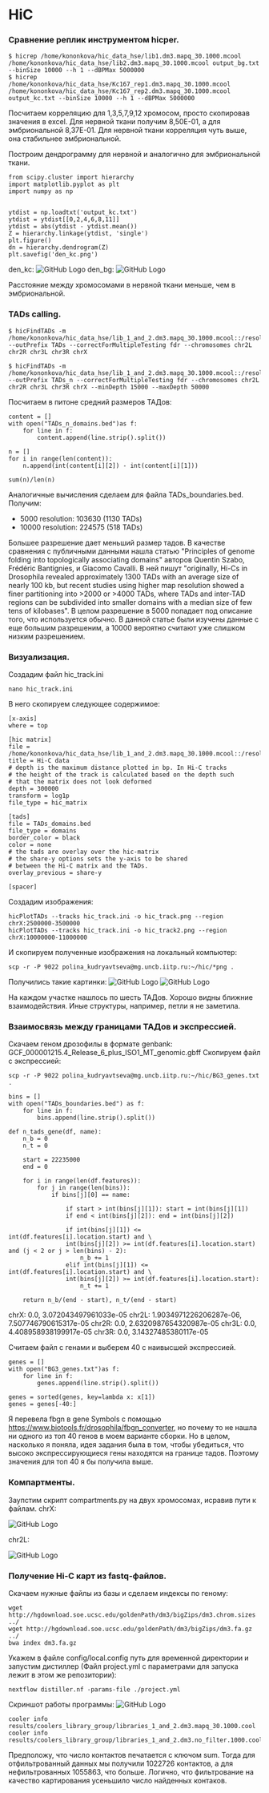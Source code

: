 # HiC

### Сравнение реплик инструментом hicper.
```
$ hicrep /home/kononkova/hic_data_hse/lib1.dm3.mapq_30.1000.mcool /home/kononkova/hic_data_hse/lib2.dm3.mapq_30.1000.mcool output_bg.txt --binSize 10000 --h 1 --dBPMax 5000000
$ hicrep /home/kononkova/hic_data_hse/Kc167_rep1.dm3.mapq_30.1000.mcool /home/kononkova/hic_data_hse/Kc167_rep2.dm3.mapq_30.1000.mcool output_kc.txt --binSize 10000 --h 1 --dBPMax 5000000
```
Посчитаем корреляцию для 1,3,5,7,9,12 хромосом, просто скопировав значения в excel. Для нервной ткани получим 8,50E-01, а для эмбриональной 8,37E-01. Для нервной ткани корреляция чуть выше, она стабильнее эмбриональной.

Построим дендрограмму для нервной и аналогично для эмбриональной ткани.
```
from scipy.cluster import hierarchy
import matplotlib.pyplot as plt
import numpy as np


ytdist = np.loadtxt('output_kc.txt')
ytdist = ytdist[[0,2,4,6,8,11]]
ytdist = abs(ytdist - ytdist.mean())
Z = hierarchy.linkage(ytdist, 'single')
plt.figure()
dn = hierarchy.dendrogram(Z)
plt.savefig('den_kc.png')
```
den_kc:
![GitHub Logo](den_kc.png)
den_bg:
![GitHub Logo](den_bg.png)

Расстояние между хромосомами в нервной ткани меньше, чем в эмбриональной.

### TADs calling.
```
$ hicFindTADs -m /home/kononkova/hic_data_hse/lib_1_and_2.dm3.mapq_30.1000.mcool::/resolutions/10000 --outPrefix TADs --correctForMultipleTesting fdr --chromosomes chr2L chr2R chr3L chr3R chrX

$ hicFindTADs -m /home/kononkova/hic_data_hse/lib_1_and_2.dm3.mapq_30.1000.mcool::/resolutions/5000 --outPrefix TADs_n --correctForMultipleTesting fdr --chromosomes chr2L chr2R chr3L chr3R chrX --minDepth 15000 --maxDepth 50000
```
Посчитаем в питоне средний размеров ТАДов:
```
content = []
with open("TADs_n_domains.bed")as f:
    for line in f:
        content.append(line.strip().split())
        
n = []
for i in range(len(content)):
    n.append(int(content[i][2]) - int(content[i][1]))

sum(n)/len(n)
```
Аналогичные вычисления сделаем для файла TADs_boundaries.bed. Получим:
- 5000 resolution: 103630 (1130 TADs)
- 10000 resolution: 224575 (518 TADs)

Большее разрешение дает меньший размер тадов. В качестве сравнения с публичными данными нашла статью "Principles of genome folding into topologically associating domains" авторов Quentin Szabo, Frédéric Bantignies, и Giacomo Cavalli. В ней пишут "originally, Hi-Cs in Drosophila revealed approximately 1300 TADs with an average size of nearly 100 kb, but recent studies using higher map resolution showed a finer partitioning into >2000 or >4000 TADs, where TADs and inter-TAD regions can be subdivided into smaller domains with a median size of few tens of kilobases". В целом разрешение в 5000 попадает под описание того, что используется обычно. В данной статье были изучены данные с еще большим разрешеним, а 10000 вероятно считают уже слишком низким разрешением. 

### Визуализация.

Создадим файл hic_track.ini
```
nano hic_track.ini
```
В него скопируем следующее содержимое:
```
[x-axis]
where = top

[hic matrix]
file = /home/kononkova/hic_data_hse/lib_1_and_2.dm3.mapq_30.1000.mcool::/resolutions/10000
title = Hi-C data
# depth is the maximum distance plotted in bp. In Hi-C tracks
# the height of the track is calculated based on the depth such
# that the matrix does not look deformed
depth = 300000
transform = log1p
file_type = hic_matrix

[tads]
file = TADs_domains.bed
file_type = domains
border_color = black
color = none
# the tads are overlay over the hic-matrix
# the share-y options sets the y-axis to be shared
# between the Hi-C matrix and the TADs.
overlay_previous = share-y

[spacer]
```
Создадим изображения:
```
hicPlotTADs --tracks hic_track.ini -o hic_track.png --region chrX:2500000-3500000
hicPlotTADs --tracks hic_track.ini -o hic_track2.png --region chrX:10000000-11000000
```
И скопируем полученные изображения на локальный компьютер:
```
scp -r -P 9022 polina_kudryavtseva@mg.uncb.iitp.ru:~/hic/*png .
```
Получились такие картинки:
![GitHub Logo](hic_track.png)
![GitHub Logo](hic_track2.png)

На каждом участке нашлось по шесть ТАДов. Хорошо видны ближние взаимодействия. Иные структуры, например, петли я не заметила.

### Взаимосвязь между границами ТАДов и экспрессией.
Скачаем геном дрозофилы в формате genbank: GCF_000001215.4_Release_6_plus_ISO1_MT_genomic.gbff
Скопируем файл с экспрессией:
```
scp -r -P 9022 polina_kudryavtseva@mg.uncb.iitp.ru:~/hic/BG3_genes.txt .
```

```
bins = []
with open("TADs_boundaries.bed") as f:
    for line in f:
        bins.append(line.strip().split())

def n_tads_gene(df, name):
    n_b = 0
    n_t = 0
    
    start = 22235000
    end = 0
    
    for i in range(len(df.features)):
        for j in range(len(bins)):
            if bins[j][0] == name:
                
                if start > int(bins[j][1]): start = int(bins[j][1]) 
                if end < int(bins[j][2]): end = int(bins[j][2])
                
                if int(bins[j][1]) <= int(df.features[i].location.start) and \
                int(bins[j][2]) >= int(df.features[i].location.start) and (j < 2 or j > len(bins) - 2):
                    n_b += 1
                elif int(bins[j][1]) <= int(df.features[i].location.start) and \
                int(bins[j][2]) >= int(df.features[i].location.start):
                    n_t += 1             
                    
    return n_b/(end - start), n_t/(end - start)
```

chrX: 0.0, 3.072043497961033e-05
chr2L: 1.9034971226206287e-06, 7.507746790615317e-05
chr2R: 0.0, 2.6320987654320987e-05
chr3L: 0.0, 4.408958938199917e-05
chr3R: 0.0, 3.14327485380117e-05

Считаем файл с генами и выберем 40 с наивысшей экспрессией.
```
genes = []
with open("BG3_genes.txt")as f:
    for line in f:
        genes.append(line.strip().split())
        
genes = sorted(genes, key=lambda x: x[1])
genes = genes[-40:]
```

Я перевела fbgn в gene Symbols с помощью https://www.biotools.fr/drosophila/fbgn_converter, но почему то не нашла ни одного из топ 40 генов в моем варианте сборки. Но в целом, насколько я поняла, идея задания была в том, чтобы убедиться, что высоко экспрессирующиеся гены находятся на границе тадов. Поэтому значения для топ 40 я бы получила выше.

### Компартменты.
Заупстим скрипт compartments.py на двух хромосомах, исравив пути к файлам.
chrX:

![GitHub Logo](saddle_plot_chrX.png)

chr2L:

![GitHub Logo](saddle_plot_chr2L.png)

### Получение Hi-C карт из fastq-файлов.
Скачаем нужные файлы из базы и сделаем индексы по геному:
```
wget http://hgdownload.soe.ucsc.edu/goldenPath/dm3/bigZips/dm3.chrom.sizes ../
wget http://hgdownload.soe.ucsc.edu/goldenPath/dm3/bigZips/dm3.fa.gz ../
bwa index dm3.fa.gz
```
Укажем в файле config/local.config путь для временной директории и запустим дистиллер (Файл project.yml с параметрами для запуска лежит в этом же репозитории):
```
nextflow distiller.nf -params-file ./project.yml
```
Скриншот работы программы:
![GitHub Logo](distiller_res.png)

```
cooler info results/coolers_library_group/libraries_1_and_2.dm3.mapq_30.1000.cool
cooler info results/coolers_library_group/libraries_1_and_2.dm3.no_filter.1000.cool
```

Предположу, что число контактов печатается с ключом sum. Тогда для отфильтрованный данных мы получили 1022726 контактов, а для нефильтрованных 1055863, что больше. Логично, что фильтрование на качество картирования усеньшило число найденных контаков. 
